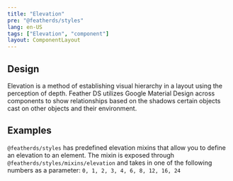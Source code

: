 ```yaml
---
title: "Elevation"
pre: "@featherds/styles"
lang: en-US
tags: ["Elevation", "component"]
layout: ComponentLayout
---
```


## Design

Elevation is a method of establishing visual hierarchy in a layout using the perception of depth. Feather DS utilizes Google Material Design across components to show relationships based on the shadows certain objects cast on other objects and their environment.

## Examples

`@featherds/styles` has predefined elevation mixins that allow you to define an elevation to an element. The mixin is exposed through `@featherds/styles/mixins/elevation` and takes in one of the following numbers as a parameter: `0, 1, 2, 3, 4, 6, 8, 12, 16, 24`

<Styles-ElevationMixin />
